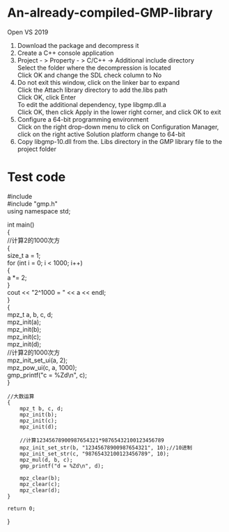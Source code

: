 # An-already-compiled-GMP-library
Open VS 2019
1. Download the package and decompress it  
2. Create a C++ console application  
3. Project - > Property - > C/C++ -> Additional include directory  
Select the folder where the decompression is located  
Click OK and change the SDL check column to No  
4. Do not exit this window, click on the linker bar to expand  
Click the Attach library directory to add the.libs path  
Click OK, click Enter  
To edit the additional dependency, type libgmp.dll.a  
Click OK, then click Apply in the lower right corner, and click OK to exit  
5. Configure a 64-bit programming environment  
Click on the right drop-down menu to click on Configuration Manager, click on the right active Solution platform change to 64-bit  
6. Copy libgmp-10.dll from the. Libs directory in the GMP library file to the project folder  
# Test code
#include <iostream>  
#include "gmp.h"  
using namespace std;  
   
int main()  
{  
	//计算2的1000次方  
	{  
		size_t a = 1;  
		for (int i = 0; i < 1000; i++)  
		{  
			a *= 2;  		
		}  
		cout << "2^1000 = " << a << endl;  
	}  
	{  
		mpz_t a, b, c, d;  
		mpz_init(a);  
		mpz_init(b);  
		mpz_init(c);  
		mpz_init(d);  
		//计算2的1000次方  
		mpz_init_set_ui(a, 2);  
		mpz_pow_ui(c, a, 1000);  
		gmp_printf("c = %Zd\n", c);  
	}  
   
	//大数运算
	{
		mpz_t b, c, d;
		mpz_init(b);
		mpz_init(c);
		mpz_init(d);
 
		//计算12345678900987654321*98765432100123456789
		mpz_init_set_str(b, "12345678900987654321", 10);//10进制 
		mpz_init_set_str(c, "98765432100123456789", 10);
		mpz_mul(d, b, c);
		gmp_printf("d = %Zd\n", d);
 
		mpz_clear(b);
		mpz_clear(c);
		mpz_clear(d);
	}  
	   	  
	return 0;  
}  
